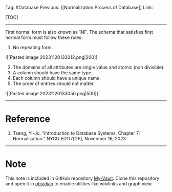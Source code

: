 Tag: #Database 
Previous: [[Normalization Process of Database]]
Link: 

[TOC]

---

First normal form is also known as 1NF. The schema that satisfies first normal form must follow these rules:

1. No repeating form.

![[Pasted image 20231120133012.png|200]]

2. The domains of all attributes are single value and atomic (non divisible).
3. A column should have the same type.
4. Each column should have a unique name.
5. The order of entries should not matter.

![[Pasted image 20231120133050.png|500]]

---

# Reference

1. Tseng, Yi-Ju. “Introduction to Database Systems, Chapter 7: Normalization.” NYCU ED117[GF], November 16, 2023.

---

# Note

This note is included in GitHub repository [My-Vault](https://github.com/LittleD3092/My-Vault.git). Clone this repository and open it in [obsidian](https://obsidian.md/) to enable utilities like wikilinks and graph view.
